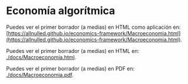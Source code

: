 # Economía algorítmica

Puedes ver el primer borrador (a medias) en HTML como aplicación en: [https://allnulled.github.io/economics-framework/Macroeconomia.html](https://allnulled.github.io/economics-framework/Macroeconomia.html).

Puedes ver el primer borrador (a medias) en HTML en: [./docs/Macroeconomia.html](https://github.com/allnulled/economics-framework/blob/main/docs/Macroeconomia.html).

Puedes ver el primer borrador (a medias) en PDF en: [./docs/Macroeconomia.pdf](https://github.com/allnulled/economics-framework/blob/main/docs/Macroeconomia.pdf).
